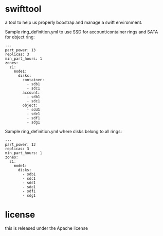 swifttool
=========
a tool to help us properly boostrap and manage a swift environment.

Sample ring_definition.yml to use SSD for account/container rings and SATA for object ring:

```
---
part_power: 13
replicas: 3
min_part_hours: 1
zones:
  z1:
    node1:
      disks:
        container:
          - sdb1
          - sdc1
        account:
          - sdb1
          - sdc1
        object:
          - sdd1
          - sde1
          - sdf1
          - sdg1
```


Sample ring_definition.yml where disks belong to all rings:

```
---
part_power: 13
replicas: 3
min_part_hours: 1
zones:
  z1:
    node1:
      disks:
        - sdb1
        - sdc1
        - sdd1
        - sde1
        - sdf1
        - sdg1
```

license
=======
this is released under the Apache license
